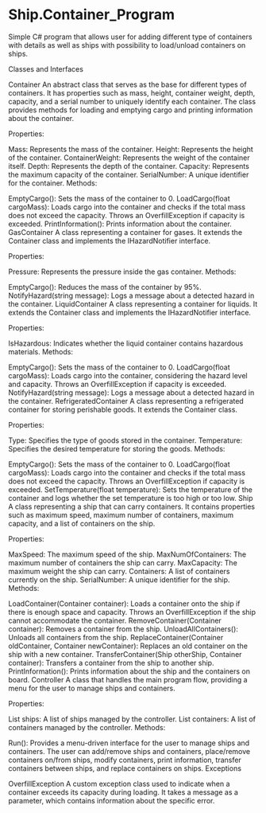 # Ship.Container_Program
Simple C# program that allows user for adding different type of containers with details as well as ships with possibility to load/unload containers on ships.

Classes and Interfaces

Container
An abstract class that serves as the base for different types of containers. It has properties such as mass, height, container weight, depth, capacity, and a serial number to uniquely identify each container. The class provides methods for loading and emptying cargo and printing information about the container.

Properties:

Mass: Represents the mass of the container.
Height: Represents the height of the container.
ContainerWeight: Represents the weight of the container itself.
Depth: Represents the depth of the container.
Capacity: Represents the maximum capacity of the container.
SerialNumber: A unique identifier for the container.
Methods:

EmptyCargo(): Sets the mass of the container to 0.
LoadCargo(float cargoMass): Loads cargo into the container and checks if the total mass does not exceed the capacity. Throws an OverfillException if capacity is exceeded.
PrintInformation(): Prints information about the container.
GasContainer
A class representing a container for gases. It extends the Container class and implements the IHazardNotifier interface.

Properties:

Pressure: Represents the pressure inside the gas container.
Methods:

EmptyCargo(): Reduces the mass of the container by 95%.
NotifyHazard(string message): Logs a message about a detected hazard in the container.
LiquidContainer
A class representing a container for liquids. It extends the Container class and implements the IHazardNotifier interface.

Properties:

IsHazardous: Indicates whether the liquid container contains hazardous materials.
Methods:

EmptyCargo(): Sets the mass of the container to 0.
LoadCargo(float cargoMass): Loads cargo into the container, considering the hazard level and capacity. Throws an OverfillException if capacity is exceeded.
NotifyHazard(string message): Logs a message about a detected hazard in the container.
RefrigeratedContainer
A class representing a refrigerated container for storing perishable goods. It extends the Container class.

Properties:

Type: Specifies the type of goods stored in the container.
Temperature: Specifies the desired temperature for storing the goods.
Methods:

EmptyCargo(): Sets the mass of the container to 0.
LoadCargo(float cargoMass): Loads cargo into the container and checks if the total mass does not exceed the capacity. Throws an OverfillException if capacity is exceeded.
SetTemperature(float temperature): Sets the temperature of the container and logs whether the set temperature is too high or too low.
Ship
A class representing a ship that can carry containers. It contains properties such as maximum speed, maximum number of containers, maximum capacity, and a list of containers on the ship.

Properties:

MaxSpeed: The maximum speed of the ship.
MaxNumOfContainers: The maximum number of containers the ship can carry.
MaxCapacity: The maximum weight the ship can carry.
Containers: A list of containers currently on the ship.
SerialNumber: A unique identifier for the ship.
Methods:

LoadContainer(Container container): Loads a container onto the ship if there is enough space and capacity. Throws an OverfillException if the ship cannot accommodate the container.
RemoveContainer(Container container): Removes a container from the ship.
UnloadAllContainers(): Unloads all containers from the ship.
ReplaceContainer(Container oldContainer, Container newContainer): Replaces an old container on the ship with a new container.
TransferContainer(Ship otherShip, Container container): Transfers a container from the ship to another ship.
PrintInformation(): Prints information about the ship and the containers on board.
Controller
A class that handles the main program flow, providing a menu for the user to manage ships and containers.

Properties:

List<Ship> ships: A list of ships managed by the controller.
List<Container> containers: A list of containers managed by the controller.
Methods:

Run(): Provides a menu-driven interface for the user to manage ships and containers. The user can add/remove ships and containers, place/remove containers on/from ships, modify containers, print information, transfer containers between ships, and replace containers on ships.
Exceptions

OverfillException
A custom exception class used to indicate when a container exceeds its capacity during loading. It takes a message as a parameter, which contains information about the specific error.
